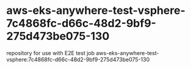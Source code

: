 # aws-eks-anywhere-test-vsphere-7c4868fc-d66c-48d2-9bf9-275d473be075-130
repository for use with E2E test job aws-eks-anywhere-test-vsphere:7c4868fc-d66c-48d2-9bf9-275d473be075-130
